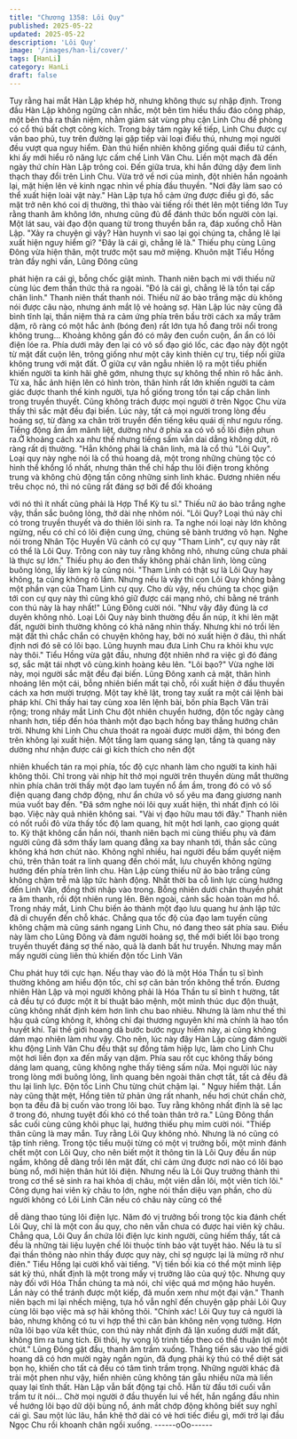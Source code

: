 ```yaml
---
title: "Chương 1358: Lôi Quy"
published: 2025-05-22
updated: 2025-05-22
description: 'Lôi Quy'
image: '/images/han-li/cover/'
tags: [HanLi]
category: HanLi
draft: false
---
```


Tuy rằng hai mắt Hàn Lập khép hờ, nhưng không thực sự nhập
định. Trong đầu Hàn Lập không ngừng cân nhắc, một bên tìm
hiểu thấu đáo công pháp, một bên thả ra thần niệm, nhằm giám
sát vùng phụ cận Linh Chu đề phòng có cổ thú bất chợt công
kích.
Trong bảy tám ngày kế tiếp, Linh Chu được cự vân bao phủ, tuy
trên đường lại gặp tiếp vài loại điểu thú, nhưng mọi người đều
vượt qua nguy hiểm. Đàn thú hiển nhiên không giống quái điểu tứ
cánh, khi ấy mới hiểu rõ năng lực cấm chế Linh Vân Chu.
Liền một mạch đã đến ngày thứ chín Hàn Lập trông coi. Đến giữa
trưa, khi hắn đứng dậy đem linh thạch thay đổi trên Linh Chu.
Vừa trở về nơi của mình, đột nhiên hắn ngoảnh lại, mặt hiện lên
vẻ kinh ngạc nhìn về phía đầu thuyền.
"Nơi đây làm sao có thể xuất hiện loài vật này." Hàn Lập tựa hồ
cảm ứng được điều gì đó, sắc mặt trở nên khó coi dị thường, thì
thào vài tiếng rồi thét lên một tiếng lớn
Tuy rằng thanh âm không lớn, nhưng cũng đủ để đánh thức bốn
người còn lại.
Một lát sau, vài đạo độn quang từ trong thuyền bắn ra, đáp xuống
chỗ Hàn Lập.
"Xảy ra chuyện gì vậy? Hàn huynh vì sao lại gọi chúng ta, chẳng
lẽ lại xuất hiện nguy hiểm gì?
"Đây là cái gì, chẳng lẽ là."
Thiếu phụ cùng Lũng Đông vừa hiện thân, một trước một sau mở
miệng. Khuôn mặt Tiểu Hồng tràn đầy nghi vấn, Lũng Đông cũng

phát hiện ra cái gì, bỗng chốc giật mình.
Thanh niên bạch mi với thiếu nữ cùng lúc đem thần thức thả ra
ngoài.
"Đó là cái gì, chẳng lẽ là tồn tại cấp chân linh." Thanh niên thất
thanh nói.
Thiếu nữ áo bào trắng mặc dù không nói được câu nào, nhưng
ánh mắt lộ vẻ hoảng sợ.
Hàn Lập lúc này cũng đã bình tĩnh lại, thần niệm thả ra cảm ứng
phía trên bầu trời cách xa mấy trăm dặm, rõ ràng có một hắc ảnh
(bóng đen) rất lớn tựa hồ đang trôi nổi trong không trung…
Khoảng không gần đó có mây đen cuồn cuộn, ẩn ẩn có lôi điện
lóe ra. Phía dưới mây đen lại có vô số đạo gió lốc, các đạo này
đột ngột từ mặt đất cuộn lên, trông giống như một cây kình thiên
cự trụ, tiếp nối giữa không trung với mặt đất. Ở giữa cự vân ngẫu
nhiên lộ ra một tiểu phiến khiến người ta kinh hãi ghê gớm, nhưng
thực sự không thể nhìn rõ hắc ảnh.
Từ xa, hắc ảnh hiện lên có hình tròn, thân hình rất lớn khiến người
ta cảm giác được thanh thế kinh người, tựa hồ giống trong tồn tại
cấp chân linh trong truyền thuyết.
Cũng không trách được mọi người ở trên Ngọc Chu vừa thấy thì
sắc mặt đều đại biến.
Lúc này, tất cả mọi người trong lòng đều hoảng sợ, từ đàng xa
chân trời truyền đến tiếng kêu quái dị như ngưu rống. Tiếng động
ầm ầm mãnh liệt, dường như ở phía xa có vô số lôi điện phun
ra.Ở khoảng cách xa như thế nhưng tiếng sấm vẫn dai dẳng
không dứt, rõ ràng rất dị thường.
"Hẳn không phải là chân linh, mà là cổ thú "Lôi Quy". Loại quy này
nghe nói là cổ thú hoang dã, một trong những chủng tộc có hình
thể khổng lồ nhất, nhưng thân thể chỉ hấp thu lôi điện trong không
trung và không chủ động tấn công những sinh linh khác. Đương
nhiên nếu trêu chọc nó, thì nó cũng rất đáng sợ bởi để đối khoáng

với nó thì ít nhất cũng phải là Hợp Thể Kỳ tu sĩ." Thiếu nữ áo bào
trắng nghe vậy, thần sắc buông lỏng, thở dài nhẹ nhõm nói.
"Lôi Quy? Loại thú này chỉ có trong truyền thuyết và do thiên lôi
sinh ra. Ta nghe nói loại này lớn không ngừng, nếu có chỉ có lôi
điện cung ứng, chúng sẽ bành trướng vô hạn. Nghe nói trong
Nhân Tộc Huyền Vũ cảnh có cự quy "Tham Linh", cự quy này rất
có thể là Lôi Quy. Trông con này tuy rằng không nhỏ, nhưng cũng
chưa phải là thực sự lớn." Thiếu phụ áo đen thấy không phải
chân linh, lòng cũng buông lỏng, lấy làm kỳ lạ cũng nói.
"Tham Linh có thật sự là Lôi Quy hay không, ta cũng không rõ
lắm. Nhưng nếu là vậy thì con Lôi Quy không bằng một phần vạn
của Tham Linh cự quy. Cho dù vậy, nếu chúng ta chọc giận tới
con cự quy này thì cũng khó giữ được cái mạng nhỏ, chi bằng né
tránh con thú này là hay nhất!" Lũng Đông cười nói.
"Như vậy đây đúng là cơ duyên không nhỏ. Loại Lôi Quy này bình
thường đều ẩn núp, ít khi lên mặt đất, người bình thường không
có khả năng nhìn thấy. Nhưng khi nó trồi lên mặt đất thì chắc
chắn có chuyện không hay, bởi nó xuất hiện ở đâu, thì nhất định
nơi đó sẽ có lôi bạo. Lũng huynh mau đưa Linh Chu ra khỏi khu
vực này thôi." Tiểu Hồng vừa gật đầu, nhưng đột nhiên nhớ ra
việc gì đó đáng sợ, sắc mặt tái nhợt vô cùng.kinh hoàng kêu lên.
"Lôi bạo?" Vừa nghe lời này, mọi người sắc mặt đều đại biến.
Lũng Đông xanh cả mặt, thân hình nhoáng lên một cái, bỗng
nhiên biến mất tại chỗ, rồi xuất hiện ở đầu thuyền cách xa hơn
mười trượng. Một tay khẽ lật, trong tay xuất ra một cái lệnh bài
pháp khí.
Chỉ thấy hai tay cùng xoa lên lệnh bài, bốn phía Bạch Vân trải
rộng; trong nháy mắt Linh Chu đột nhiên chuyển hướng, độn tốc
ngày càng nhanh hơn, tiếp đến hóa thành một đạo bạch hồng bay
thẳng hướng chân trời.
Nhưng khi Linh Chu chưa thoát ra ngoài được mười dặm, thì bóng
đen trên không lại xuất hiện. Một tầng lam quang sáng lạn, tầng tà
quang này dường như nhận được cái gì kích thích cho nên đột

nhiên khuếch tán ra mọi phía, tốc độ cực nhanh làm cho người ta
kinh hãi không thôi.
Chỉ trong vài nhịp hít thở mọi người trên thuyền dùng mắt thường
nhìn phía chân trời thấy một đạo lam tuyến nổ ầm ầm, trong đó có
vô số điện quang đang chớp động, như ẩn chứa vô số yêu ma
đang giương nanh múa vuốt bay đến.
"Đã sớm nghe nói lôi quy xuất hiện, thì nhất định có lôi bạo. Việc
này quả nhiên không sai.
"Vài vị đạo hữu mau tới đây." Thanh niên có nốt ruồi đỏ vừa thấy
tốc độ lam quang, hít một hơi lạnh, cao giọng quát to.
Kỳ thật không cần hắn nói, thanh niên bạch mi cùng thiếu phụ và
đám người cũng đã sớm thấy lam quang đằng xa bay nhanh tới,
thần sắc cũng không khá hơn chút nào.
Không nghĩ nhiều, hai người đều bấm quyết niệm chú, trên thân
toát ra linh quang đến chói mắt, lưu chuyển không ngừng hướng
đến phía trên linh chu.
Hàn Lập cùng thiếu nữ áo bào trắng cũng không chậm trễ mà lập
tức hành động.
Nhất thời ba cỗ linh lực cùng hướng đến Linh Vân, đồng thời
nhập vào trong. Bỗng nhiên dưới chân thuyền phát ra âm thanh,
rồi đột nhiên rung lên. Bên ngoài, cảnh sắc hoàn toàn mơ hồ.
Trong nháy mắt, Linh Chu biến ảo thành một đạo lưu quang hư
ảnh lập tức đã di chuyển đến chỗ khác.
Chẳng qua tốc độ của đạo lam tuyến cũng không chậm mà cũng
sánh ngang Linh Chu, nó đang theo sát phía sau.
Điều này làm cho Lũng Đông và đám người hoảng sợ, thế mới
biết lôi bạo trong truyền thuyết đáng sợ thế nào, quả là danh bất
hư truyền.
Nhưng may mắn mấy người cùng liên thủ khiến độn tốc Linh Vân

Chu phát huy tới cực hạn. Nếu thay vào đó là một Hóa Thần tu sĩ
bình thường không am hiểu độn tốc, chỉ sợ căn bản trốn không
thể trốn.
Đương nhiên Hàn Lập và mọi người không phải là Hóa Thần tu sĩ
bình t hường, tất cả đều tự có được một ít bí thuật bảo mệnh, một
mình thúc dục độn thuật, cũng không nhất định kém hơn linh chu
bao nhiêu. Nhưng là làm như thế thì hậu quả cũng không ít,
không chỉ đại thương nguyên khí mà chính là hao tổn huyết khí.
Tại thế giới hoang dã bước bước nguy hiểm này, ai cũng không
dám mạo nhiên làm như vậy. Cho nên, lúc này đây Hàn Lập cùng
đám người khu động Linh Vân Chu đều thật sự đồng tâm hiệp
lực, làm cho Linh Chu một hơi liền đọn xa đến mấy vạn dặm.
Phía sau rốt cục không thấy bóng dáng lam quang, cũng không
nghe thấy tiêng sấm nữa.
Mọi người lúc này trong lòng mới buông lỏng, linh quang bên
ngoài thân chợt tắt, tất cả đều đã thu lại linh lực.
Độn tốc Linh Chu từng chút chậm lại.
" Nguy hiểm thật. Lần này cũng thật mệt, Hồng tiên tử phản ứng
rất nhanh, nếu hơi chút chần chờ, bọn ta đều đã bị cuốn vào trong
lôi bạo. Tuy rằng không nhất định là sẽ lạc ở trong đó, nhưng
tuyệt đối khó có thể toàn thân trở ra." Lũng Đông thần sắc cuối
cùng cũng khôi phục lại, hướng thiếu phụ mỉm cười nói.
"Thiếp thân cũng là may mắn. Tuy rằng Lôi Quy không nhỏ.
Nhưng là nó cũng có tập tính riêng. Trong tộc tiểu muội từng có
một vị trưởng bối, một mình đánh chết một con Lôi Quy, cho nên
biết một ít thông tin là Lôi Quy đều ẩn núp ngầm, không dễ dàng
trồi lên mặt đất, chỉ cảm ứng được nơi nào có lôi bạo bùng nổ,
mới hiện thân hút lôi điện. Nhưng nếu là Lôi Quy trưởng thành thì
trong cơ thể sẽ sinh ra hai khỏa dị châu, một viên dẫn lôi, một
viên tích lôi."
Công dụng hai viên kỳ châu to lớn, nghe nói thần diệu vạn phần,
cho dù người không có Lôi Linh Căn nếu có châu này cũng có thể

dễ dàng thao túng lôi điện lực. Năm đó vị trưởng bối trong tộc kia
đánh chết Lôi Quy, chỉ là một con ấu quy, cho nên vẫn chưa có
được hai viên kỳ châu. Chẳng qua, Lôi Quy ẩn chứa lôi điện lực
kinh người, cũng hiếm thấy, tất cả đều là những tài liệu luyện chế
lôi thuộc tính bảo vật tuyệt hảo. Nếu là tu sĩ đại thần thông nào
nhìn thấy được quy này, chỉ sợ ngược lại là mừng rỡ như điên."
Tiểu Hồng lại cười khổ vài tiếng.
"Vị tiền bối kia có thể một mình liệp sát kỳ thú, nhất định là một
trong mấy vị trưởng lão của quý tộc. Nhưng quy này đối với Hóa
Thần chúng ta mà nói, chỉ việc quá mơ mộng hão huyền. Lần này
có thể tránh được một kiếp, đã muốn xem như một đại vận."
Thanh niên bạch mi lại nhếch miệng, tựa hồ vẫn nghĩ đến chuyện
gặp phải Lôi Quy cùng lôi bạo việc mà sợ hãi không thôi.
"Chính xác! Lôi Quy tuy cả người là bảo, nhưng không có tu vi
hợp thể thì căn bản không nên vọng tưởng. Hơn nữa lôi bạo vừa
kết thúc, con thú này nhất định đã lặn xuống dưới mặt đất, không
tìm ra tung tích. Đi thôi, hy vọng lộ trình tiếp theo có thể thuận lợi
một chút." Lũng Đông gật đầu, thanh âm trầm xuống.
Thẳng tiến sâu vào thế giới hoang dã có hơn mười ngày ngắn
ngủn, đã đụng phải kỳ thú có thể diệt sát bọn họ, khiến cho tất cả
đều có tâm tình trầm trọng.
Những người khác đã trải một phen như vậy, hiển nhiên cũng
không tán gẫu nhiều nữa mà liền quay lại tĩnh thất.
Hàn Lập vẫn bất động tại chỗ. Hắn từ đầu tới cuối vẫn trầm tư ít
nói…
Chờ mọi người ở đầu thuyền lui về hết, hắn ngẩng đầu nhìn về
hướng lôi bạo dữ dội bùng nổ, ánh mắt chớp động không biết suy
nghĩ cái gì.
Sau một lúc lâu, hắn khẽ thở dài có vẻ hơi tiếc điều gì, mới trở lại
đầu Ngọc Chu rồi khoanh chân ngồi xuống.
------oOo------
